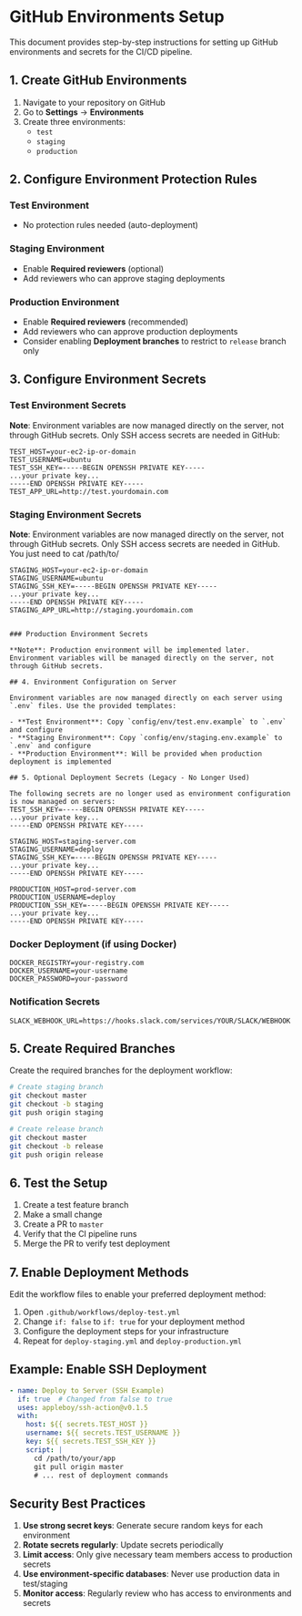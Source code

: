 # GitHub Environments Setup

This document provides step-by-step instructions for setting up GitHub environments and secrets for the CI/CD pipeline.

## 1. Create GitHub Environments

1. Navigate to your repository on GitHub
2. Go to **Settings** → **Environments**
3. Create three environments:
   - `test`
   - `staging`
   - `production`

## 2. Configure Environment Protection Rules

### Test Environment
- No protection rules needed (auto-deployment)

### Staging Environment
- Enable **Required reviewers** (optional)
- Add reviewers who can approve staging deployments

### Production Environment
- Enable **Required reviewers** (recommended)
- Add reviewers who can approve production deployments
- Consider enabling **Deployment branches** to restrict to `release` branch only

## 3. Configure Environment Secrets

### Test Environment Secrets

**Note**: Environment variables are now managed directly on the server, not through GitHub secrets. Only SSH access secrets are needed in GitHub:

```
TEST_HOST=your-ec2-ip-or-domain
TEST_USERNAME=ubuntu
TEST_SSH_KEY=-----BEGIN OPENSSH PRIVATE KEY-----
...your private key...
-----END OPENSSH PRIVATE KEY-----
TEST_APP_URL=http://test.yourdomain.com
```

### Staging Environment Secrets

**Note**: Environment variables are now managed directly on the server, not through GitHub secrets. Only SSH access secrets are needed in GitHub.
You just need to cat /path/to/
```
STAGING_HOST=your-ec2-ip-or-domain
STAGING_USERNAME=ubuntu
STAGING_SSH_KEY=-----BEGIN OPENSSH PRIVATE KEY-----
...your private key...
-----END OPENSSH PRIVATE KEY-----
STAGING_APP_URL=http://staging.yourdomain.com
```
```

### Production Environment Secrets

**Note**: Production environment will be implemented later. Environment variables will be managed directly on the server, not through GitHub secrets.

## 4. Environment Configuration on Server

Environment variables are now managed directly on each server using `.env` files. Use the provided templates:

- **Test Environment**: Copy `config/env/test.env.example` to `.env` and configure
- **Staging Environment**: Copy `config/env/staging.env.example` to `.env` and configure
- **Production Environment**: Will be provided when production deployment is implemented

## 5. Optional Deployment Secrets (Legacy - No Longer Used)

The following secrets are no longer used as environment configuration is now managed on servers:
TEST_SSH_KEY=-----BEGIN OPENSSH PRIVATE KEY-----
...your private key...
-----END OPENSSH PRIVATE KEY-----

STAGING_HOST=staging-server.com
STAGING_USERNAME=deploy
STAGING_SSH_KEY=-----BEGIN OPENSSH PRIVATE KEY-----
...your private key...
-----END OPENSSH PRIVATE KEY-----

PRODUCTION_HOST=prod-server.com
PRODUCTION_USERNAME=deploy
PRODUCTION_SSH_KEY=-----BEGIN OPENSSH PRIVATE KEY-----
...your private key...
-----END OPENSSH PRIVATE KEY-----
```

### Docker Deployment (if using Docker)
```
DOCKER_REGISTRY=your-registry.com
DOCKER_USERNAME=your-username
DOCKER_PASSWORD=your-password
```

### Notification Secrets
```
SLACK_WEBHOOK_URL=https://hooks.slack.com/services/YOUR/SLACK/WEBHOOK
```

## 5. Create Required Branches

Create the required branches for the deployment workflow:

```bash
# Create staging branch
git checkout master
git checkout -b staging
git push origin staging

# Create release branch
git checkout master
git checkout -b release
git push origin release
```

## 6. Test the Setup

1. Create a test feature branch
2. Make a small change
3. Create a PR to `master`
4. Verify that the CI pipeline runs
5. Merge the PR to verify test deployment

## 7. Enable Deployment Methods

Edit the workflow files to enable your preferred deployment method:

1. Open `.github/workflows/deploy-test.yml`
2. Change `if: false` to `if: true` for your deployment method
3. Configure the deployment steps for your infrastructure
4. Repeat for `deploy-staging.yml` and `deploy-production.yml`

## Example: Enable SSH Deployment

```yaml
- name: Deploy to Server (SSH Example)
  if: true  # Changed from false to true
  uses: appleboy/ssh-action@v0.1.5
  with:
    host: ${{ secrets.TEST_HOST }}
    username: ${{ secrets.TEST_USERNAME }}
    key: ${{ secrets.TEST_SSH_KEY }}
    script: |
      cd /path/to/your/app
      git pull origin master
      # ... rest of deployment commands
```

## Security Best Practices

1. **Use strong secret keys**: Generate secure random keys for each environment
2. **Rotate secrets regularly**: Update secrets periodically
3. **Limit access**: Only give necessary team members access to production secrets
4. **Use environment-specific databases**: Never use production data in test/staging
5. **Monitor access**: Regularly review who has access to environments and secrets

